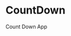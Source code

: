 # CountDown
 Count Down App
     
         
                                                 
                                                
                                             
                                      
                     
           
  
 
  
 
